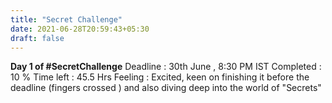 ```yaml
---
title: "Secret Challenge"
date: 2021-06-28T20:59:43+05:30
draft: false
---
```


**Day 1 of #SecretChallenge**
Deadline : 30th June , 8:30 PM IST
Completed : 10 %
Time left : 45.5 Hrs 
Feeling : Excited, keen on finishing it before the deadline (fingers crossed ) and also diving deep into the world of "Secrets"